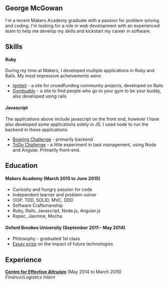 ## George McGowan

I'm a recent Makers Academy graduate with a passion for problem solving and coding. I'm looking for a role in web development with an experienced team to help me develop my skills and kickstart my career in software.

## Skills

#### Ruby

During my time at Makers, I developed multiple applications in Ruby and Rails. My most impressive acheivements were:

  - [Igniteit](https://github.com/IgniteIt/ignite_it) - a site for crowdfunding community projects, developed on Rails
  - [Gymbuddy](https://github.com/sanjsanj/gymbuddy) - a site to find people who go to your gym to be your buddy, also developed using rails

#### Javascript

The applications above include javascript on the front end, however I have also developed some applications solely in JS. I used node to run the backend in these applications:
  - [Bowling Challenge](https://github.com/GJMcGowan/bowling-challenge/blob/master/README.md) - primarily backend 
  - [ToDo Challenge](https://github.com/GJMcGowan/todo_challenge/tree/master) - a little experiment in task management, using Node and Angular. Primarily front-end.

## Education

#### Makers Academy (March 2015 to June 2015)

- Curiosity and hungry passion for code
- Independent learner and problem-solver
- OOP, TDD, SOLID, MVC, DDD
- Software Craftsmanship
- Ruby, Rails, Javascript, Node.js, Angular.js
- Rspec, Jasmine, Mocha

#### Oxford Brookes University (September 2011 – May 2014)

- Philosophy - graduated 1st class
- [Essay prize](http://www.futuretech.ox.ac.uk/thesis-competition) on the impact of future technologies

## Experience

**[Centre for Effective Altruism](https://centreforeffectivealtruism.org/)** (May 2014 to March 2015)    
*Finance/Logistics Intern*  
